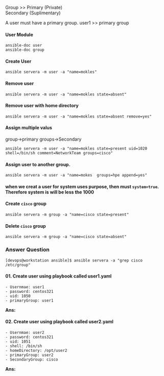 
Group  >>   Primary (Private) <br>
            Secondary (Suplimentary)

A user must have a primary group.
user1 >> primary group 


#### User Module 
```
ansible-doc user
ansible-doc group
```

#### Create User
```
ansible servera -m user -a "name=mokles"
```

#### Remove user
```
ansible servera -m user -a "name=mokles state=absent"
```

#### Remove user with home directory
```
ansible servera -m user -a "name=mokles state=absent remove=yes"
```

#### Assign multiple valus
group->primary
groups->Secondary
```
ansible servera -m user -a "name=mokles state=present uid=1020  shell=/bin/sh comment=NetworkTeam groups=cisco"
```

#### Assign user to another group.
```
ansible servera -m user -a "name=mokes  groups=hpe append=yes" 
```

#### when we creat a user for system uses purpose, then must `system=true`. Therefore system is will be less the 1000



#### Create `cisco` group
```
ansible servera -m group -a "name=cisco state=present"
```

#### Delete `cisco` group
```
ansible servera -m group -a "name=cisco state=absent"
```


### Answer Question

```
[devops@workstation ansible]$ ansible servera -a "grep cisco /etc/group"
```

#### 01. Create user using playbook called user1.yaml

    - Usernmae: user1
    - password: centos321
    - uid: 1050
    - primaryGroup: user1
   
**Ans:** 


#### 02. Create user using playbook called user2.yaml

    - Usernmae: user2
    - password: centos321
    - uid: 1051
    - shell: /bin/sh
    - homeDirectory: /opt/user2
    - primaryGroup: user2
    - SecondaryGroup: cisco

**Ans:**

